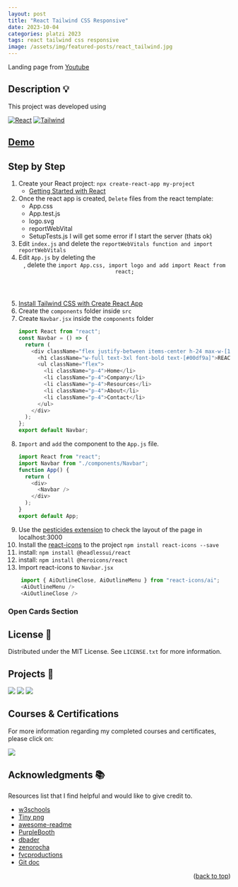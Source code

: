 ```yaml
---
layout: post
title: "React Tailwind CSS Responsive"
date: 2023-10-04
categories: platzi 2023
tags: react tailwind css responsive
image: /assets/img/featured-posts/react_tailwind.jpg
---
```


<!-- ABOUT THE PROJECT -->

Landing page from [Youtube](https://www.youtube.com/watch?v=ZU-drSVodBw&t=590s)

## Description 💡

This project was developed using

[![React](https://img.shields.io/badge/React-61DAFB.svg?style=for-the-badge&logo=React&logoColor=black)](https://www.w3schools.com/whatis/whatis_react.asp)
[![Tailwind](https://img.shields.io/badge/Tailwind%20CSS-06B6D4.svg?style=for-the-badge&logo=Tailwind-CSS&logoColor=white)](https://tailwindcss.com/)

## [Demo]()

## Step by Step

1. Create your React project: `npx create-react-app my-project`
   - [Getting Started with React](https://www.w3schools.com/react/react_getstarted.asp)
2. Once the react app is created, `Delete` files from the react template:
   - App.css
   - App.test.js
   - logo.svg
   - reportWebVital
   - SetupTests.js
     I will get some error if I start the server (thats ok)
3. Edit `index.js` and delete the `reportWebVitals function and import reportWebVitals`
4. Edit `App.js` by deleting the <header>, delete the `import App.css, import logo and add import React from react;`
5. [Install Tailwind CSS with Create React App](https://tailwindcss.com/docs/guides/create-react-app)
6. Create the `components` folder inside `src`
7. Create `Navbar.jsx` inside the `components` folder
   ```js
   import React from "react";
   const Navbar = () => {
     return (
       <div className="flex justify-between items-center h-24 max-w-[1240px] mx-auto text-white">
         <h1 className="w-full text-3xl font-bold text-[#00df9a]">REACT.</h1>
         <ul className="flex">
           <li className="p-4">Home</li>
           <li className="p-4">Company</li>
           <li className="p-4">Resources</li>
           <li className="p-4">About</li>
           <li className="p-4">Contact</li>
         </ul>
       </div>
     );
   };
   export default Navbar;
   ```
8. `Import` and `add` the <Navbar> component to the `App.js` file.
   ```js
   import React from "react";
   import Navbar from "./components/Navbar";
   function App() {
     return (
       <div>
         <Navbar />
       </div>
     );
   }
   export default App;
   ```
9. Use the [pesticides extension](https://chrome.google.com/webstore/detail/pesticide-for-chrome/bakpbgckdnepkmkeaiomhmfcnejndkbi) to check the layout of the page in localhost:3000
10. Install the [react-icons](https://react-icons.github.io/react-icons/) to the project
    `npm install react-icons --save`
11. install: `npm install @headlessui/react`
12. install: `npm install @heroicons/react`
13. Import react-icons to `Navbar.jsx`

```js
	import { AiOutlineClose, AiOutlineMenu } from "react-icons/ai";
	<AiOutlineMenu />
	<AiOutlineClose />
```

### Open Cards Section

<!-- LICENSE -->

## License 📜

Distributed under the MIT License. See `LICENSE.txt` for more information.

<!-- OTHER PROJECTS -->

## Projects 🚀

[![](https://img.shields.io/badge/Platzi_Repos-121f3d?style=for-the-badge&logo=Platzi&logoColor=98CA3F)](#)
[![](https://img.shields.io/badge/2021-222?style=for-the-badge)](https://github.com/JuanPabloDiaz/platzi/tree/main/2021)
[![](https://img.shields.io/badge/2022-222?style=for-the-badge)](https://github.com/JuanPabloDiaz/platzi/tree/main/2022)

## Courses & Certifications

For more information regarding my completed courses and certificates, please click on:

[![](https://img.shields.io/badge/Platzi_Profile-121f3d?style=for-the-badge&logo=Platzi&logoColor=98CA3F)](https://platzi.com/p/DiazJuan/)<!-- ACKNOWLEDGMENTS -->

## Acknowledgments 📚

Resources list that I find helpful and would like to give credit to.

- [w3schools](https://www.w3schools.com/)
- [Tiny png](https://tinypng.com/)
- [awesome-readme](https://github.com/matiassingers/awesome-readme)
- [PurpleBooth](https://gist.github.com/PurpleBooth/109311bb0361f32d87a2)
- [dbader](https://github.com/dbader/readme-template)
- [zenorocha](https://gist.github.com/zenorocha/4526327)
- [fvcproductions](https://gist.github.com/fvcproductions/1bfc2d4aecb01a834b46)
- [Git doc](https://git-scm.com/doc)
<p align="right">(<a href="#top">back to top</a>)</p>

<!-- MARKDOWN LINKS & IMAGES -->
<!-- https://www.markdownguide.org/basic-syntax/#reference-style-links -->

[contributors-shield]: https://img.shields.io/github/contributors/othneildrew/Best-README-Template.svg?style=for-the-badge
[contributors-url]: https://github.com/othneildrew/Best-README-Template/graphs/contributors
[forks-shield]: https://img.shields.io/github/forks/othneildrew/Best-README-Template.svg?style=for-the-badge
[forks-url]: https://github.com/othneildrew/Best-README-Template/network/members
[stars-shield]: https://img.shields.io/github/stars/othneildrew/Best-README-Template.svg?style=for-the-badge
[stars-url]: https://github.com/othneildrew/Best-README-Template/stargazers
[issues-shield]: https://img.shields.io/github/issues/othneildrew/Best-README-Template.svg?style=for-the-badge
[issues-url]: https://github.com/othneildrew/Best-README-Template/issues
[license-shield]: https://img.shields.io/github/license/othneildrew/Best-README-Template.svg?style=for-the-badge
[license-url]: https://github.com/othneildrew/Best-README-Template/blob/master/LICENSE.txt
[linkedin-shield]: https://img.shields.io/badge/-LinkedIn-black.svg?style=for-the-badge&logo=linkedin&colorB=555
[linkedin-url]: https://linkedin.com/in/othneildrew
[product-screenshot]: images/screenshot.png
